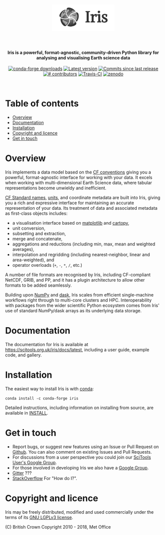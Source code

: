 <h1 align="center">
  <a href="https://scitools.org.uk/iris/docs/latest/" style="display: block; margin: 0 auto;">
   <img src="https://raw.githubusercontent.com/SciTools/iris/master/docs/iris/src/_static/logo_banner.png"
        style="max-width: 40%;" alt="Iris"></a><br>
</h1>

<h4 align="center">
    Iris is a powerful, format-agnostic, community-driven Python library for
    analysing and visualising Earth science data
</h4>

<p align="center">
<!-- https://shields.io/ is a good source of these -->
<a href="https://anaconda.org/conda-forge/iris">
<img src="https://img.shields.io/conda/dn/conda-forge/iris.svg"
     alt="conda-forge downloads" /></a>
<a href="https://github.com/SciTools/iris/releases">
<img src="https://img.shields.io/github/tag/SciTools/iris.svg"
     alt="Latest version" /></a>
<a href="https://github.com/SciTools/iris/commits/master">
<img src="https://img.shields.io/github/commits-since/SciTools/iris/latest.svg"
     alt="Commits since last release" /></a>
<a href="https://github.com/SciTools/iris/graphs/contributors">
<img src="https://img.shields.io/github/contributors/SciTools/iris.svg"
     alt="# contributors" /></a>
<a href="https://travis-ci.org/SciTools/iris/branches">
<img src="https://api.travis-ci.org/repositories/SciTools/iris.svg?branch=master"
     alt="Travis-CI" /></a>
<a href="https://zenodo.org/badge/latestdoi/5312648">
<img src="https://zenodo.org/badge/5312648.svg"
     alt="zenodo" /></a>
</p>
<br>

<!-- NOTE: toc auto-generated with https://github.com/frnmst/md-toc:
   $ md_toc github README.md -i
-->

<h1>Table of contents</h1>

[](TOC)

+ [Overview](#overview)
+ [Documentation](#documentation)
+ [Installation](#installation)
+ [Copyright and licence](#copyright-and-licence)
+ [Get in touch](#get-in-touch)

[](TOC)

# Overview

Iris implements a data model based on the [CF conventions](http://cfconventions.org/)
giving you a powerful, format-agnostic interface for working with your data.
It excels when working with multi-dimensional Earth Science data, where tabular
representations become unwieldy and inefficient.

[CF Standard names](http://cfconventions.org/standard-names.html),
[units](https://github.com/SciTools/cf_units), and coordinate metadata
are built into Iris, giving you a rich and expressive interface for maintaining
an accurate representation of your data. Its treatment of data and
  associated metadata as first-class objects includes:

  * a visualisation interface based on [matplotlib](https://matplotlib.org/) and
    [cartopy](https://scitools.org.uk/cartopy/docs/latest/),
  * unit conversion,
  * subsetting and extraction,
  * merge and concatenate,
  * aggregations and reductions (including min, max, mean and weighted averages),
  * interpolation and regridding (including nearest-neighbor, linear and area-weighted), and
  * operator overloads (``+``, ``-``, ``*``, ``/``, etc.)

A number of file formats are recognised by Iris, including CF-compliant NetCDF, GRIB,
and PP, and it has a plugin architecture to allow other formats to be added seamlessly.

Building upon [NumPy](http://www.numpy.org/) and [dask](https://dask.pydata.org/en/latest/),
Iris scales from efficient single-machine workflows right through to multi-core clusters and HPC.
Interoperability with packages from the wider scientific Python ecosystem comes from Iris'
use of standard NumPy/dask arrays as its underlying data storage.


# Documentation

The documentation for Iris is available at <https://scitools.org.uk/iris/docs/latest>,
including a user guide, example code, and gallery.

# Installation

The easiest way to install Iris is with [conda](https://conda.io/miniconda.html):

    conda install -c conda-forge iris

Detailed instructions, including information on installing from source,
are available in [INSTALL](INSTALL).

# Get in touch

  * Report bugs, or suggest new features using an Issue or Pull Request on [Github](https://github.com/SciTools/iris). You can also comment on existing Issues and Pull Requests.
  * For discussions from a user perspective you could join our [SciTools User's Google Group](https://groups.google.com/forum/#!forum/scitools-iris).
  * For those involved in developing Iris we also have a [Google Group](https://groups.google.com/forum/#!forum/scitools-iris-dev).
  * [Gitter](https://gitter.im/SciTools/iris) ???
  * [StackOverflow](https://stackoverflow.com/questions/tagged/python-iris) For "How do I?".

# Copyright and licence

Iris may be freely distributed, modified and used commercially under the terms
of its [GNU LGPLv3 license](COPYING.LESSER).


(C) British Crown Copyright 2010 - 2018, Met Office
